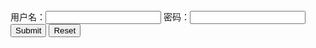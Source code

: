 <!DOCTYPE html>
<html>
	<head>
		<meta charset="utf-8">
		<title></title>
	</head>
	<body>
		<form action="" method="">
			用户名：<input type="text" name=""/>
			密码：<input type="password" name="password"/>
			<input type="submit" name="提交" align="center"/>
			<input type="reset"  name="重置" align="center"/>
		</form>
	</body>
</html>
